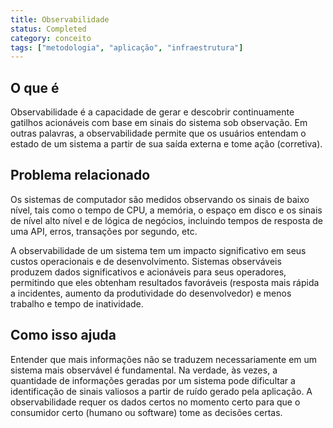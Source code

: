```yaml
---
title: Observabilidade
status: Completed
category: conceito
tags: ["metodologia", "aplicação", "infraestrutura"]
---
```


## O que é

Observabilidade é a capacidade de gerar e descobrir continuamente gatilhos acionáveis com base em sinais do sistema sob observação. 
Em outras palavras, a observabilidade permite que os usuários entendam o estado de um sistema a partir de sua saída externa e tome ação (corretiva).

## Problema relacionado

Os sistemas de computador são medidos observando os sinais de baixo nível, tais como o tempo de CPU, a memória, o espaço em disco e os sinais de nível alto nível e de lógica de negócios, incluindo tempos de resposta de uma API, erros, transações por segundo, etc.

A observabilidade de um sistema tem um impacto significativo em seus custos operacionais e de desenvolvimento. 
Sistemas observáveis produzem dados significativos e acionáveis para seus operadores, permitindo que eles obtenham resultados favoráveis (resposta mais rápida a incidentes, aumento da produtividade do desenvolvedor) e menos trabalho e tempo de inatividade.

## Como isso ajuda

Entender que mais informações não se traduzem necessariamente em um sistema mais observável é fundamental. 
Na verdade, às vezes, a quantidade de informações geradas por um sistema pode dificultar a identificação de sinais valiosos a partir de ruído gerado pela aplicação. 
A observabilidade requer os dados certos no momento certo para que o consumidor certo (humano ou software) tome as decisões certas.
